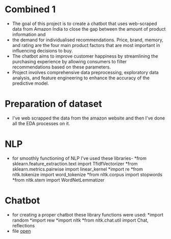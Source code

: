 # Combined 1
* The goal of this project is to create a chatbot that uses web-scraped data from Amazon India to close the gap between the amount of product information and
* the demand for individualised recommendations. Price, brand, memory, and rating are the four main product factors that are most important in influencing decisions to buy.
* The chatbot aims to improve customer happiness by streamlining the purchasing experience by allowing consumers to filter recommendations based on these parameters.
* Project involves comprehensive data preprocessing, exploratory data analysis, and feature engineering to enhance the accuracy of the predictive model.

# Preparation of dataset
* I've web scrapped the data from the amazon website and then I've done all the EDA processes on it.

# NLP
* for smoothly functioning of NLP I've used these libraries-
  *from sklearn.feature_extraction.text import TfidfVectorizer
  *from sklearn.metrics.pairwise import linear_kernel
  *import re
  *from nltk.tokenize import word_tokenize
  *from nltk.corpus import stopwords
  *from nltk.stem import WordNetLemmatizer

# Chatbot
* for creating a proper chatbot these library functions were used:
  *import random
  *import rew
  *import nltk
  *from nltk.chat.util import Chat, reflections
* file [open](https://github.com/PrernaSinha15/NLP-CHATBOT/blob/main/Combined1.ipynb)
